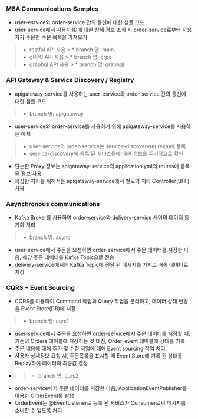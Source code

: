 ### MSA Communications Samples
* user-esrvice와 order-service 간의 통신에 대한 샘플 코드
* user-service에서 사용자 ID에 대한 상세 정보 조회 시 order-service로부터 사용자가 주문한 주문 목록을 가져오기
> * restful API 사용
    >   * branch 명: main
> * gRPC API 사용
    >   * branch 명: grpc
> * graphql API 사용
    >   * branch 명: graphql

### API Gateway & Service Discovery / Registry
* apigateway-service를 사용하는 user-esrvice와 order-service 간의 통신에 대한 샘플 코드
> * branch 명: apigateway
* user-service와 order-service를 사용하기 위해 apigateway-service를 사용하는 예제
> * user-service와 order-service는 service-discovery(eureka)에 등록
> * service-discovery에 등록 된 서비스들에 대한 정보를 주기적으로 확인
* 단순한 Proxy 정보는 apigateway-service의 application.yml의 routes에 등록 된 정보 사용
* 복잡한 처리를 위해서는 apigateway-service에서 별도의 처리 Controller(BFF) 사용

### Asynchronous communications
* Kafka Broker를 사용하여 order-service와 delivery-service 사이의 데이터 동기화 처리
> * branch 명: async
* user-service에서 주문을 요청하면 order-service에서 주문 데이터를 저장한 다음, 해당 주문 데이터를 Kafka Topic으로 전송
* delivery-service에서는 Kafka Topic에 전달 된 메시지를 가지고 배송 데이터로 저장

### CQRS + Event Sourcing
* CQRS를 이용하여 Command 작업과 Query 작업을 분리하고, 데이터 상태 변경을 Event Store(DB)에 저장
> * branch 명: cqrs1
* user-service에서 주문을 요청하면 order-service에서 주문 데이터를 저장할 때, 기존의 Orders 테이블에 저장하는 것 대신, Order_event 테이블에 상태를 기록
* 주문 내용에 대해 추가 및 수정 작업에 대해 Event sourcing 작업 처리 
* 사용자 상세정보 요청 시, 주문목록을 표시할 때 Event Store에 기록 된 상태를 Replay하여 데이터의 최종값 결정
* > * branch 명: cqrs2
* order-service에서 주문 데이터를 저장한 다음, ApplicationEventPublisher를 이용한 OrderEvent를 발행
* OrderEvent는 @EventListener로 등록 된 서비스가 Consumer로써 메시지를 소비할 수 있도록 처리